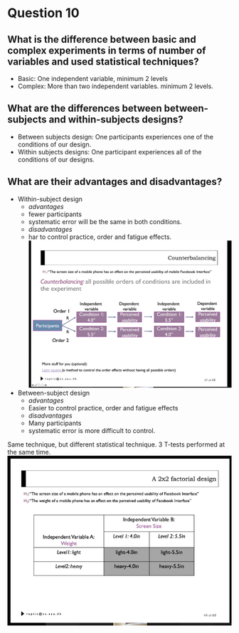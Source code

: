 # Question 10

## What is the difference between basic and complex experiments in terms of number of variables and used statistical techniques? 
* Basic: One independent variable, minimum 2 levels
* Complex: More than two independent variables. minimum 2 levels.

## What are the differences between between-subjects and within-subjects designs? 
* Between subjects design: One participants experiences one of the conditions of our design.
* Within subjects designs: One participant experiences all of the conditions of our designs.

## What are their advantages and disadvantages? 
* Within-subject design
  * *advantages*
  * fewer participants
  * systematic error will be the same in both conditions. 
  * *disadvantages*
  * har to control practice, order and fatigue effects.
![](figures/counterbalancing.png)
* Between-subject design
  * *advantages*
  * Easier to control practice, order and fatigue effects
  * *disadvantages*
  * Many participants
  * systematic error is more difficult to control.



Same technique, but different statistical technique.
3 T-tests performed at the same time.
![](figures/2x2_factorial_design.png)